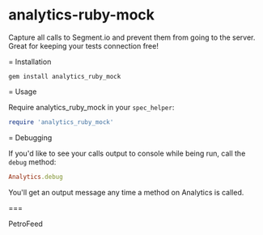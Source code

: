 analytics-ruby-mock
===================

Capture all calls to Segment.io and prevent them from going to the server. Great for keeping your tests connection free!

= Installation

```
gem install analytics_ruby_mock
```

= Usage

Require analytics_ruby_mock in your `spec_helper`:

```ruby
require 'analytics_ruby_mock'
```

= Debugging

If you'd like to see your calls output to console while being run, call the `debug` method:

```ruby
Analytics.debug
```

You'll get an output message any time a method on Analytics is called.

===

PetroFeed
